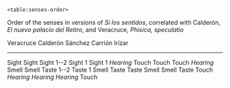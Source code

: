 `<table:senses-order>` 

Order of the senses in versions of *Si los sentidos*, correlated with
Calderón, *El nuevo palacio del Retiro*, and Veracruce, *Phisica, speculatio*

Veracruce   Calderón    Sánchez     Carrión     Irízar
----------  ---------   ---------   ---------   --------
Sight       Sight       Sight 1--2  Sight 1     Sight 1
*Hearing*   Touch       Touch       Touch       *Hearing*
Smell       Smell       Taste 1--2  Taste 1     Smell
Taste       Taste       Smell       Smell       Taste
Touch       *Hearing*   *Hearing*   *Hearing*   Touch


